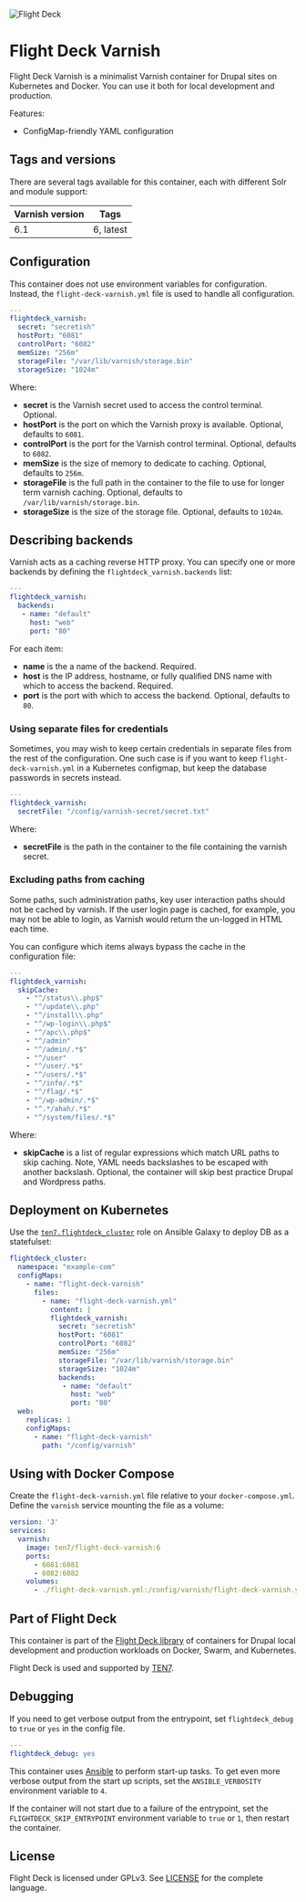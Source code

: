 ![Flight Deck](https://raw.githubusercontent.com/ten7/flight-deck/main/flightdeck-logo.png)

# Flight Deck Varnish

Flight Deck Varnish is a minimalist Varnish container for Drupal sites on Kubernetes and Docker. You can use it both for local development and production.

Features:
* ConfigMap-friendly YAML configuration

## Tags and versions

There are several tags available for this container, each with different Solr and module support:

| Varnish version | Tags |
| --------------- | ---- |
| 6.1 | 6, latest |

## Configuration

This container does not use environment variables for configuration. Instead, the `flight-deck-varnish.yml` file is used to handle all configuration.

```yaml
---
flightdeck_varnish:
  secret: "secretish"
  hostPort: "6081"
  controlPort: "6082"
  memSize: "256m"
  storageFile: "/var/lib/varnish/storage.bin"
  storageSize: "1024m"
```

Where:
* **secret** is the Varnish secret used to access the control terminal. Optional.
* **hostPort** is the port on which the Varnish proxy is available. Optional, defaults to `6081`.
* **controlPort** is the port for the Varnish control terminal. Optional, defaults to `6082`.
* **memSize** is the size of memory to dedicate to caching. Optional, defaults to `256m`.
* **storageFile** is the full path in the container to the file to use for longer term varnish caching. Optional, defaults to `/var/lib/varnish/storage.bin`.
* **storageSize** is the size of the storage file. Optional, defaults to `1024m`.

## Describing backends

Varnish acts as a caching reverse HTTP proxy. You can specify one or more backends by defining the `flightdeck_varnish.backends` list:

```yaml
---
flightdeck_varnish:
  backends:
   - name: "default"
     host: "web"
     port: "80"
```

For each item:

* **name** is the a name of the backend. Required.
* **host** is the IP address, hostname, or fully qualified DNS name with which to access the backend. Required.
* **port** is the port with which to access the backend. Optional, defaults to `80`.

### Using separate files for credentials

Sometimes, you may wish to keep certain credentials in separate files from the rest of the configuration. One such case is if you want to keep `flight-deck-varnish.yml` in a Kubernetes configmap, but keep the database passwords in secrets instead.

```yaml
---
flightdeck_varnish:
  secretFile: "/config/varnish-secret/secret.txt"
```

Where:

* **secretFile** is the path in the container to the file containing the varnish secret.

### Excluding paths from caching

Some paths, such administration paths, key user interaction paths should not be cached by varnish. If the user login page is cached, for example, you may not be able to login, as Varnish would return the un-logged in HTML each time.

You can configure which items always bypass the cache in the configuration file:

```yaml
---
flightdeck_varnish:
  skipCache:
    - "^/status\\.php$"
    - "^/update\\.php"
    - "^/install\\.php"
    - "^/wp-login\\.php$"
    - "^/apc\\.php$"
    - "^/admin"
    - "^/admin/.*$"
    - "^/user"
    - "^/user/.*$"
    - "^/users/.*$"
    - "^/info/.*$"
    - "^/flag/.*$"
    - "^/wp-admin/.*$"
    - "^.*/ahah/.*$"
    - "^/system/files/.*$"
```

Where:

* **skipCache** is a list of regular expressions which match URL paths to skip caching. Note, YAML needs backslashes to be escaped with another backslash. Optional, the container will skip best practice Drupal and Wordpress paths.

## Deployment on Kubernetes

Use the [`ten7.flightdeck_cluster`](https://galaxy.ansible.com/ten7/flightdeck_cluster) role on Ansible Galaxy to deploy DB as a statefulset:

```yaml
flightdeck_cluster:
  namespace: "example-com"
  configMaps:
    - name: "flight-deck-varnish"
      files:
        - name: "flight-deck-varnish.yml"
          content: |
          flightdeck_varnish:
            secret: "secretish"
            hostPort: "6081"
            controlPort: "6082"
            memSize: "256m"
            storageFile: "/var/lib/varnish/storage.bin"
            storageSize: "1024m"
            backends:
             - name: "default"
               host: "web"
               port: "80"
  web:
    replicas: 1
    configMaps:
      - name: "flight-deck-varnish"
        path: "/config/varnish"
```

## Using with Docker Compose

Create the `flight-deck-varnish.yml` file relative to your `docker-compose.yml`. Define the `varnish` service mounting the file as a volume:

```yaml
version: '3'
services:
  varnish:
    image: ten7/flight-deck-varnish:6
    ports:
      - 6081:6081
      - 6082:6082
    volumes:
      - ./flight-deck-varnish.yml:/config/varnish/flight-deck-varnish.yml
```

## Part of Flight Deck

This container is part of the [Flight Deck library](https://github.com/ten7/flight-deck) of containers for Drupal local development and production workloads on Docker, Swarm, and Kubernetes.

Flight Deck is used and supported by [TEN7](https://ten7.com/).


## Debugging

If you need to get verbose output from the entrypoint, set `flightdeck_debug` to `true` or `yes` in the config file.

```yaml
---
flightdeck_debug: yes
```

This container uses [Ansible](https://www.ansible.com/) to perform start-up tasks. To get even more verbose output from the start up scripts, set the `ANSIBLE_VERBOSITY` environment variable to `4`.

If the container will not start due to a failure of the entrypoint, set the `FLIGHTDECK_SKIP_ENTRYPOINT` environment variable to `true` or `1`, then restart the container.

## License

Flight Deck is licensed under GPLv3. See [LICENSE](https://raw.githubusercontent.com/ten7/flight-deck/master/LICENSE) for the complete language.
